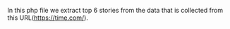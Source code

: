 In this php file we extract top 6 stories from the data that is collected from this URL(https://time.com/).

